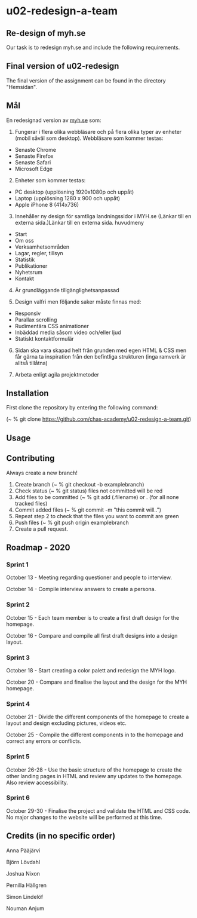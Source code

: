 # u02-redesign-a-team

## Re-design of myh.se
Our task is to redesign myh.se and include the following requirements.

## Final version of u02-redesign
The final version of the assignment can be found in the directory "Hemsidan".

## Mål

En redesignad version av [myh.se](myh.se) som:

1. Fungerar i flera olika webbläsare och på flera olika typer av enheter (mobil såväl som desktop). Webbläsare som kommer testas:
* Senaste Chrome
* Senaste Firefox
* Senaste Safari
* Microsoft Edge

2. Enheter som kommer testas:
* PC desktop (upplösning 1920x1080p och uppåt)
* Laptop (upplösning 1280 x 900 och uppåt)
* Apple iPhone 8 (414x736)

3. Innehåller ny design för samtliga landningssidor i MYH.se (Länkar till en externa sida.)Länkar till en externa sida. huvudmeny
* Start
* Om oss
* Verksamhetsområden
* Lagar, regler, tillsyn
* Statistik
* Publikationer
* Nyhetsrum
* Kontakt

4. Är grundläggande tillgänglighetsanpassad

5. Design valfri men följande saker måste finnas med:
* Responsiv
* Parallax scrolling
* Rudimentära CSS animationer
* Inbäddad media såsom video och/eller ljud
* Statiskt kontaktformulär
    
6. Sidan ska vara skapad helt från grunden med egen HTML & CSS men får gärna ta inspiration från den befintliga strukturen (inga ramverk är alltså tillåtna)

7. Arbeta enligt agila projektmetoder


## Installation
First clone the repository by entering the following command: 

(~ % git clone https://github.com/chas-academy/u02-redesign-a-team.git)

## Usage

## Contributing

Always create a new branch!

1. Create branch (~ % git checkout -b examplebranch)
2. Check status (~ % git status) files not committed will be red
3. Add files to be committed (~ % git add (.filename) or . (for all none tracked files)
4. Commit added files (~ % git commit -m "this commit will..")
5. Repeat step 2 to check that the files you want to commit are green
6. Push files (~ % git push origin examplebranch
7. Create a pull request.

## Roadmap - 2020

### Sprint 1
October 13 - Meeting regarding questioner and people to interview.

October 14 - Compile interview answers to create a persona.

### Sprint 2
October 15 - Each team member is to create a first draft design for the homepage.

October 16 - Compare and compile all first draft designs into a design layout.

### Sprint 3
October 18 - Start creating a color palett and redesign the MYH logo.

October 20 - Compare and finalise the layout and the design for the MYH homepage.

### Sprint 4
October 21 - Divide the different components of the homepage  to create a layout and design excluding pictures, videos etc.

October 25 - Compile the different components in to the homepage and correct any errors or conflicts.

### Sprint 5
October 26-28 - Use the basic structure of the homepage to create the other landing pages in HTML and review any updates to the homepage. Also review accessibility.

### Sprint 6
October 29-30 - Finalise the project and validate the HTML and CSS code. No major changes to the website will be performed at this time.

## Credits (in no specific order)

Anna Pääjärvi

Björn Lövdahl

Joshua Nixon

Pernilla Hällgren

Simon Lindelöf

Nouman Anjum


